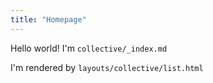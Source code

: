 ```yaml
---
title: "Homepage"
---
```

Hello world! I'm `collective/_index.md`

I'm rendered by `layouts/collective/list.html`